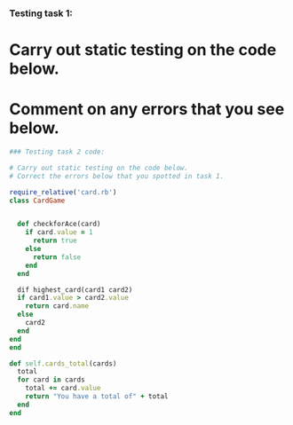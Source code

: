 ### Testing task 1:

# Carry out static testing on the code below.
# Comment on any errors that you see below.
```ruby
### Testing task 2 code:

# Carry out static testing on the code below.
# Correct the errors below that you spotted in task 1.

require_relative('card.rb')
class CardGame


  def checkforAce(card)
    if card.value = 1
      return true
    else
      return false
    end
  end

  dif highest_card(card1 card2)
  if card1.value > card2.value
    return card.name
  else
    card2
  end
end
end

def self.cards_total(cards)
  total
  for card in cards
    total += card.value
    return "You have a total of" + total
  end
end


```
